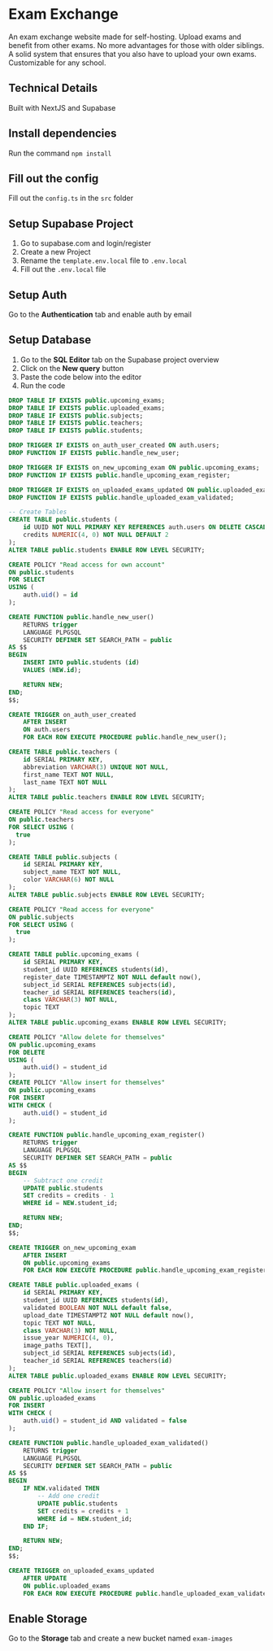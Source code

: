 # Exam Exchange
An exam exchange website made for self-hosting. Upload exams and benefit from other exams. No more advantages for those with older siblings. A solid system that ensures that you also have to upload your own exams. Customizable for any school.

## Technical Details
Built with NextJS and Supabase

## Install dependencies
Run the command `npm install`

## Fill out the config
Fill out the `config.ts` in the `src` folder

## Setup Supabase Project
1. Go to supabase.com and login/register
2. Create a new Project
3. Rename the `template.env.local` file to `.env.local`
4. Fill out the `.env.local` file

## Setup Auth
Go to the **Authentication** tab and enable auth by email

## Setup Database
1. Go to the **SQL Editor** tab on the Supabase project overview
2. Click on the **New query** button
3. Paste the code below into the editor
4. Run the code

```sql
DROP TABLE IF EXISTS public.upcoming_exams;
DROP TABLE IF EXISTS public.uploaded_exams;
DROP TABLE IF EXISTS public.subjects;
DROP TABLE IF EXISTS public.teachers;
DROP TABLE IF EXISTS public.students;

DROP TRIGGER IF EXISTS on_auth_user_created ON auth.users;
DROP FUNCTION IF EXISTS public.handle_new_user;

DROP TRIGGER IF EXISTS on_new_upcoming_exam ON public.upcoming_exams;
DROP FUNCTION IF EXISTS public.handle_upcoming_exam_register;

DROP TRIGGER IF EXISTS on_uploaded_exams_updated ON public.uploaded_exams;
DROP FUNCTION IF EXISTS public.handle_uploaded_exam_validated;

-- Create Tables
CREATE TABLE public.students (
    id UUID NOT NULL PRIMARY KEY REFERENCES auth.users ON DELETE CASCADE,
    credits NUMERIC(4, 0) NOT NULL DEFAULT 2
);
ALTER TABLE public.students ENABLE ROW LEVEL SECURITY;

CREATE POLICY "Read access for own account"
ON public.students
FOR SELECT
USING (
    auth.uid() = id
);

CREATE FUNCTION public.handle_new_user()
    RETURNS trigger
    LANGUAGE PLPGSQL
    SECURITY DEFINER SET SEARCH_PATH = public
AS $$
BEGIN
    INSERT INTO public.students (id)
    VALUES (NEW.id);

    RETURN NEW;
END;
$$;

CREATE TRIGGER on_auth_user_created
    AFTER INSERT
    ON auth.users
    FOR EACH ROW EXECUTE PROCEDURE public.handle_new_user();

CREATE TABLE public.teachers (
    id SERIAL PRIMARY KEY,
    abbreviation VARCHAR(3) UNIQUE NOT NULL,
    first_name TEXT NOT NULL,
    last_name TEXT NOT NULL
);
ALTER TABLE public.teachers ENABLE ROW LEVEL SECURITY;

CREATE POLICY "Read access for everyone"
ON public.teachers
FOR SELECT USING (
  true
);

CREATE TABLE public.subjects (
    id SERIAL PRIMARY KEY,
    subject_name TEXT NOT NULL,
    color VARCHAR(6) NOT NULL
);
ALTER TABLE public.subjects ENABLE ROW LEVEL SECURITY;

CREATE POLICY "Read access for everyone"
ON public.subjects
FOR SELECT USING (
  true
);

CREATE TABLE public.upcoming_exams (
    id SERIAL PRIMARY KEY,
    student_id UUID REFERENCES students(id),
    register_date TIMESTAMPTZ NOT NULL default now(),
    subject_id SERIAL REFERENCES subjects(id),
    teacher_id SERIAL REFERENCES teachers(id),
    class VARCHAR(3) NOT NULL,
    topic TEXT
);
ALTER TABLE public.upcoming_exams ENABLE ROW LEVEL SECURITY;

CREATE POLICY "Allow delete for themselves"
ON public.upcoming_exams
FOR DELETE 
USING (
    auth.uid() = student_id
);
CREATE POLICY "Allow insert for themselves"
ON public.upcoming_exams
FOR INSERT 
WITH CHECK (
    auth.uid() = student_id
);

CREATE FUNCTION public.handle_upcoming_exam_register()
    RETURNS trigger
    LANGUAGE PLPGSQL
    SECURITY DEFINER SET SEARCH_PATH = public
AS $$
BEGIN
    -- Subtract one credit
    UPDATE public.students
    SET credits = credits - 1
    WHERE id = NEW.student_id;

    RETURN NEW;
END;
$$;

CREATE TRIGGER on_new_upcoming_exam
    AFTER INSERT
    ON public.upcoming_exams
    FOR EACH ROW EXECUTE PROCEDURE public.handle_upcoming_exam_register();

CREATE TABLE public.uploaded_exams (
    id SERIAL PRIMARY KEY,
    student_id UUID REFERENCES students(id),
    validated BOOLEAN NOT NULL default false,
    upload_date TIMESTAMPTZ NOT NULL default now(),
    topic TEXT NOT NULL,
    class VARCHAR(3) NOT NULL,
    issue_year NUMERIC(4, 0),
    image_paths TEXT[],
    subject_id SERIAL REFERENCES subjects(id),
    teacher_id SERIAL REFERENCES teachers(id)
);
ALTER TABLE public.uploaded_exams ENABLE ROW LEVEL SECURITY;

CREATE POLICY "Allow insert for themselves"
ON public.uploaded_exams
FOR INSERT 
WITH CHECK (
    auth.uid() = student_id AND validated = false 
);

CREATE FUNCTION public.handle_uploaded_exam_validated()
    RETURNS trigger
    LANGUAGE PLPGSQL
    SECURITY DEFINER SET SEARCH_PATH = public
AS $$
BEGIN
    IF NEW.validated THEN 
        -- Add one credit
        UPDATE public.students
        SET credits = credits + 1
        WHERE id = NEW.student_id;
    END IF;

    RETURN NEW;
END;
$$;

CREATE TRIGGER on_uploaded_exams_updated
    AFTER UPDATE
    ON public.uploaded_exams
    FOR EACH ROW EXECUTE PROCEDURE public.handle_uploaded_exam_validated();
```

## Enable Storage
Go to the **Storage** tab and create a new bucket named `exam-images`
